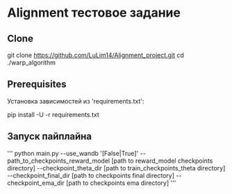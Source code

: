 # Alignment тестовое задание

## Clone

git clone https://github.com/LuLim14/Alignment_project.git
cd ./warp_algorithm

## Prerequisites

Установка зависимостей из 'requirements.txt':

pip install -U -r requirements.txt

## Запуск пайплайна
'''
python main.py --use_wandb '[False|True]' --path_to_checkpoints_reward_model [path to reward_model checkpoints directory] --checkpoint_theta_dir [path to train_checkpoints_theta directory] --checkpoint_final_dir [path to checkpoints final directory] --checkpoint_ema_dir [path to checkpoints ema directory]
'''
